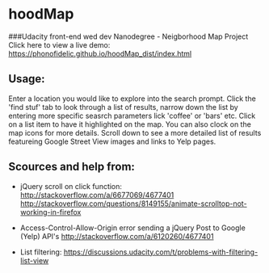 # hoodMap
###Udacity front-end wed dev Nanodegree - Neigborhood Map Project
Click here to view a live demo: https://phonofidelic.github.io/hoodMap_dist/index.html
## Usage:
Enter a location you would like to explore into the search prompt. Click the 'find stuf' tab to look through a list of results, narrow down the list by entering more specific seasrch parameters lick 'coffee' or 'bars' etc. Click on a list item to have it highlighted on the map. You can also clock on the map icons for more details. Scroll down to see a more detailed list of results featureing Google Street View images and links to Yelp pages.

## Scources and help from:

* jQuery scroll on click function:
http://stackoverflow.com/a/6677069/4677401
http://stackoverflow.com/questions/8149155/animate-scrolltop-not-working-in-firefox

* Access-Control-Allow-Origin error sending a jQuery Post to Google (Yelp) API's
http://stackoverflow.com/a/6120260/4677401

* List filtering:
https://discussions.udacity.com/t/problems-with-filtering-list-view